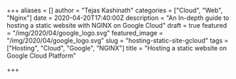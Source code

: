 +++
aliases = []
author = "Tejas Kashinath"
categories = ["Cloud", "Web", "Nginx"]
date = 2020-04-20T17:40:00Z
description = "An In-depth guide to hosting a static website with NGINX on Google Cloud"
draft = true
featured = "/img/2020/04/google_logo.svg"
featured_image = "/img/2020/04/google_logo.svg"
slug = "hosting-static-site-gcloud"
tags = ["Hosting", "Cloud", "Google", "NGINX"]
title = "Hosting a static website on Google Cloud Platform"

+++
